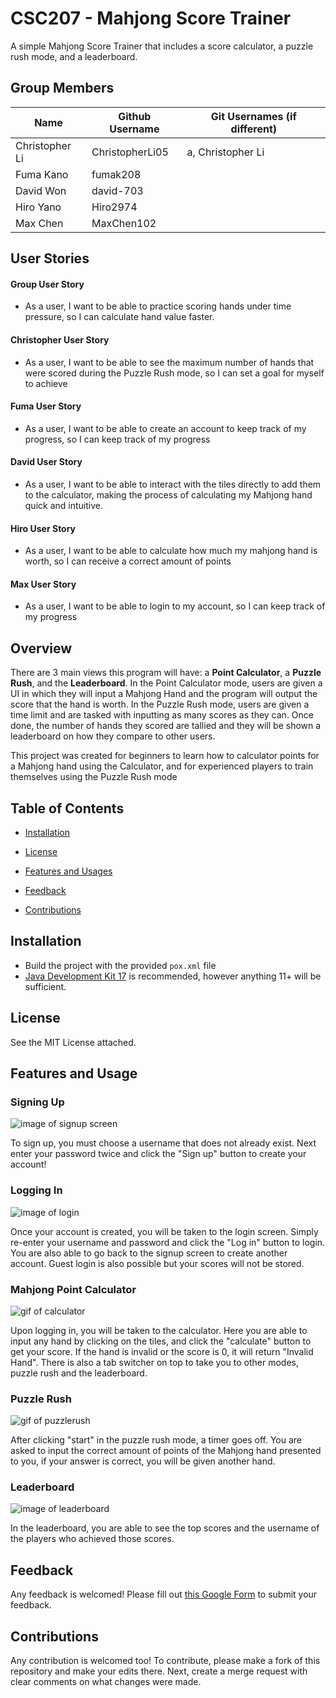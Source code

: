 # CSC207 - Mahjong Score Trainer

A simple Mahjong Score Trainer that includes a score calculator, a puzzle rush mode, and a leaderboard.

## Group Members

| Name           | Github Username | Git Usernames (if different) |
|----------------|-----------------|------------------------------|
| Christopher Li | ChristopherLi05 | a, Christopher Li            |
| Fuma Kano      | fumak208        |                              |
| David Won      | david-703       |                              |
| Hiro Yano      | Hiro2974        |                              |
| Max Chen       | MaxChen102      |                              |

## User Stories

#### Group User Story
- As a user, I want to be able to practice scoring hands under time pressure, so I can calculate hand value faster.

#### Christopher User Story
- As a user, I want to be able to see the maximum number of hands that were scored during the Puzzle Rush mode, so I can set a goal for myself to achieve

#### Fuma User Story
- As a user, I want to be able to create an account to keep track of my progress, so I can keep track of my progress

#### David User Story
- As a user, I want to be able to interact with the tiles directly to add them to the calculator, making the process of calculating my Mahjong hand quick and intuitive.

#### Hiro User Story
- As a user, I want to be able to calculate how much my mahjong hand is worth, so I can receive a correct amount of points

#### Max User Story
- As a user, I want to be able to login to my account, so I can keep track of my progress

## Overview

There are 3 main views this program will have: a **Point Calculator**, a **Puzzle Rush**, and the **Leaderboard**. In the Point Calculator mode, users are given a UI in which they will input a Mahjong Hand and the program will output the score that the hand is worth. In the Puzzle Rush mode, users are given a time limit and are tasked with inputting as many scores as they can. Once done, the number of hands they scored are tallied and they will be shown a leaderboard on how they compare to other users.

This project was created for beginners to learn how to calculator points for a Mahjong hand using the Calculator, and for experienced players to train themselves using the Puzzle Rush mode

## Table of Contents

* [Installation](#installation)

* [License](#license)

* [Features and Usages](#features-and-usage)

* [Feedback](#feedback)

* [Contributions](#contributions)


## Installation
- Build the project with the provided `pox.xml` file
- [Java Development Kit 17](https://www.oracle.com/java/technologies/javase/jdk17-archive-downloads.html) is recommended, however anything 11+ will be sufficient.

## License
See the MIT License attached.

## Features and Usage

### Signing Up
![image of signup screen](images/signup.png)

To sign up, you must choose a username that does not already exist. Next enter your password twice and click the "Sign up" button to create your account!

### Logging In
![image of login](images/login.png)

Once your account is created, you will be taken to the login screen. Simply re-enter your username and password and click the "Log in" button to login. 
You are also able to go back to the signup screen to create another account.
Guest login is also possible but your scores will not be stored.

### Mahjong Point Calculator
![gif of calculator](gifs/calculator.gif)

Upon logging in, you will be taken to the calculator.
Here you are able to input any hand by clicking on the tiles, and click the "calculate" button to get your score. 
If the hand is invalid or the score is 0, it will return "Invalid Hand".
There is also a tab switcher on top to take you to other modes, puzzle rush and the leaderboard.

### Puzzle Rush
![gif of puzzlerush](gifs/puzzlerush.gif)

After clicking "start" in the puzzle rush mode, a timer goes off.
You are asked to input the correct amount of points of the Mahjong hand presented to you, if your answer is correct, you will be given another hand.

### Leaderboard
![image of leaderboard](images/leaderboard.png)

In the leaderboard, you are able to see the top scores and the username of the players who achieved those scores.

## Feedback
Any feedback is welcomed! Please fill out [this Google Form](https://forms.gle/2dxpigfPianYNCdE8) to submit your feedback.

## Contributions
Any contribution is welcomed too! To contribute, please make a fork of this repository and make your edits there. Next, create a merge request with clear comments on what changes were made.



